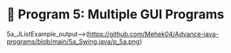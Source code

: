 # 📌 Program 5: Multiple GUI Programs

5a_JListExample_output-->(https://github.com/Mehek04/Advance-java-programs/blob/main/5a_Swing.java/p_5a.png)
